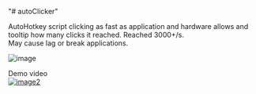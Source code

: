 "# autoClicker"  

AutoHotkey script clicking as fast as application and hardware allows and tooltip how many clicks it reached. Reached 3000+/s.  
May cause lag or break applications.  

![image](https://github.com/Anon853/autoClicker/blob/main/clickscountnew.jpg)  

Demo video  
[![image2](https://i.postimg.cc/J0rQHhk4/preview.jpg)](https://youtu.be/X-G__BlCeIg)  
